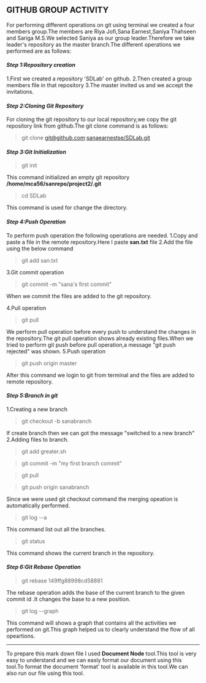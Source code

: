 ﻿## GITHUB GROUP ACTIVITY
For performing different operations on git using terminal we created a four members group.The members are Riya Jofi,Sana Earnest,Saniya Thahseen and Sariga M.S.We selected Saniya as our group leader.Therefore we take leader's repository as the master branch.The different operations we performed are as follows:
#### *Step 1:Repository creation*
1.First we created a repository 'SDLab' on github.
2.Then created a group members file in that repository
3.The master invited us and we accept the invitations.
#### *Step 2:Cloning Git Repository*
For cloning the git repository to our local repository,we copy the git repository link from github.The git clone command is as follows:
>git clone git@github.com:[sanaearnestse/SDLab.git]()
#### *Step 3:Git Initialization*
>git init

This command initialized an empty git repository **/home/mca56/sanrepo/project2/.git**
>cd SDLab

This command is used for change the directory.
#### *Step 4:Push Operation*
To perform push operation the following operations are needed.
1.Copy and paste a file in the remote repository.Here I paste **san.txt** file
2.Add the file using the below command
>git add san.txt

3.Git commit operation
>git commit -m "sana's first commit"

When we commit the files are added to the git repository.

4.Pull operation
>git pull

We perform pull operation before every push to understand the changes in the repository.The git pull operation shows already existing files.When we tried to  perform git push before pull operation,a message "git push rejected" was shown.
5.Push operation
>git push origin master

After this command we login to git from terminal and the files are added to remote repository.

#### *Step 5:Branch in git*
1.Creating a new branch
>git checkout -b sanabranch

If create branch then we can got the message "switched to a new branch"
2.Adding files to branch.
>git add greater.sh

>git commit -m "my first branch commit"

>git pull

>git push origin sanabranch

Since we were used git checkout command the merging opeation is automatically performed.

>git log --a
 
This command list out all the branches.

>git status

This command shows the current branch in the repository.

#### *Step 6:Git Rebase Operation*
>git rebase 149ffg88998cd58881

The rebase operation adds the base of the current branch to the given commit id .It changes the base to a new position.

>git log --graph
 
This command will shows a graph that contains all the activities we performed on git.This graph helped us to clearly understand the flow of all opeartions.
 
---
To prepare this mark down file I used **Document Node** tool.This tool is very easy to understand and we can easly format our document using this tool.To format the document 'format' tool is available in this tool.We can also run our file using this tool.




